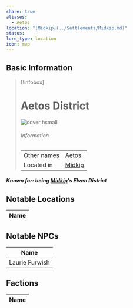 ```yaml
---
share: true
aliases:
  - Aetos
location: "[Midkip](../Settlements/Midkip.md)"
status: 
lore_type: location
icon: map
---
```

## Basic Information
> [!infobox]
> # Aetos District
> ![cover hsmall](insertimage.png)
> ###### Information
> |   |  |
> | ---- | ---- |
> | Other names | Aetos|
> | Located in | [Midkip](../Settlements/Midkip.md)|
##### Known for: being [Midkip](../Settlements/Midkip.md)'s Elven District
## Notable Locations
| Name |
| ---- |

## Notable NPCs
| Name                                       |
| ------------------------------------------ |
| Laurie Furwish |

## Factions
| Name |
| ---- |
